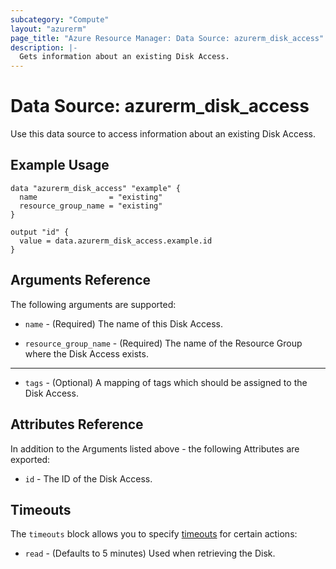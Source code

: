 ```yaml
---
subcategory: "Compute"
layout: "azurerm"
page_title: "Azure Resource Manager: Data Source: azurerm_disk_access"
description: |-
  Gets information about an existing Disk Access.
---
```


# Data Source: azurerm_disk_access

Use this data source to access information about an existing Disk Access.

## Example Usage

```hcl
data "azurerm_disk_access" "example" {
  name                = "existing"
  resource_group_name = "existing"
}

output "id" {
  value = data.azurerm_disk_access.example.id
}
```

## Arguments Reference

The following arguments are supported:

* `name` - (Required) The name of this Disk Access.

* `resource_group_name` - (Required) The name of the Resource Group where the Disk Access exists.

---

* `tags` - (Optional) A mapping of tags which should be assigned to the Disk Access.

## Attributes Reference

In addition to the Arguments listed above - the following Attributes are exported: 

* `id` - The ID of the Disk Access.

## Timeouts

The `timeouts` block allows you to specify [timeouts](https://www.terraform.io/docs/configuration/resources.html#timeouts) for certain actions:

* `read` - (Defaults to 5 minutes) Used when retrieving the Disk.